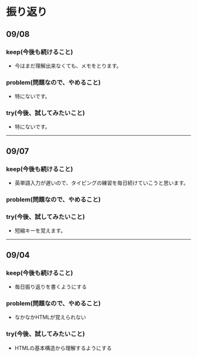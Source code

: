 # 振り返り

## 09/08

### keep(今後も続けること)

- 今はまだ理解出来なくても、メモをとります。

### problem(問題なので、やめること)

- 特にないです。

### try(今後、試してみたいこと)

- 特にないです。

---

## 09/07

### keep(今後も続けること)

- 英単語入力が遅いので、タイピングの練習を毎日続けていこうと思います。

### problem(問題なので、やめること)

### try(今後、試してみたいこと)

- 短縮キーを覚えます。

---

## 09/04

### keep(今後も続けること)

- 毎日振り返りを書くようにする

### problem(問題なので、やめること)

- なかなかHTMLが覚えられない

### try(今後、試してみたいこと)

- HTMLの基本構造から理解するようにする

